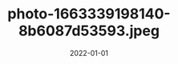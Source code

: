 ---
title: "photo-1663339198140-8b6087d53593.jpeg"
src: "../../assets/images/photo-1663339198140-8b6087d53593.jpeg"
date: 2022-01-01
tags: ["Tokio"]
---